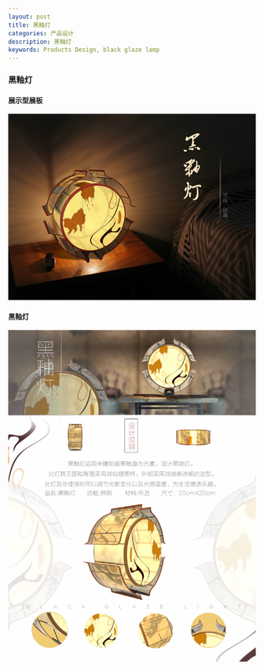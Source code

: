 ```yaml
---
layout: post
title: 黑釉灯
categories: 产品设计
description: 黑釉灯
keywords: Products Design, black glaze lamp
---
```


### 黑釉灯 

#### 展示型展板

   ![](/images/posts/productsdesign/blackglazelamp/1.jpg)

#### 黑釉灯

![](/images/posts/productsdesign/blackglazelamp/2.jpg)

  
